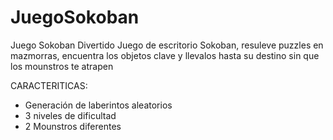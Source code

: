 # JuegoSokoban
Juego Sokoban
Divertido Juego de escritorio Sokoban, resuleve puzzles en mazmorras, encuentra los objetos clave y llevalos hasta su destino sin que los mounstros te atrapen

CARACTERITICAS:
- Generación de laberintos aleatorios
- 3 niveles de dificultad
- 2 Mounstros diferentes
